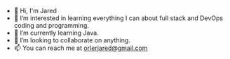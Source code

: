 - 👋 Hi, I'm Jared
- 👀 I’m interested in learning everything I can about full stack and DevOps coding and programming.
- 🌱 I’m currently learning Java.
- 💞️ I’m looking to collaborate on anything.
- 📫 You can reach me at orlerjared@gmail.com
